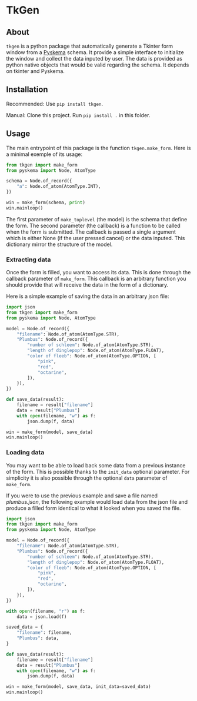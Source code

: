 # TkGen 

## About

`tkgen` is a python package that automatically generate a Tkinter form window from a [Pyskema](https://pypi.org/project/pyskema/) schema.
It provide a simple interface to initialize the window and collect the data inputed by user.
The data is provided as python native objects that would be valid regarding the schema.
It depends on tkinter and Pyskema.

## Installation

Recommended:
Use `pip install tkgen`.

Manual:
Clone this project.
Run `pip install .` in this folder.

## Usage

The main entrypoint of this package is the function `tkgen.make_form`.
Here is a minimal exemple of its usage:
```python
from tkgen import make_form
from pyskema import Node, AtomType

schema = Node.of_record({
    "a": Node.of_atom(AtomType.INT),
})

win = make_form(schema, print)
win.mainloop()
```

The first parameter of `make_toplevel` (the model) is the schema that define the form.
The second parameter (the callback) is a function to be called when the form is submitted.
The callback is passed a single argument which is either None (if the user pressed cancel) or the data inputed.
This dictionary mirror the structure of the model.

### Extracting data

Once the form is filled, you want to access its data.
This is done through the callback parameter of `make_form`.
This callback is an arbitrary function you should provide that will receive the data in the form of a dictionary.

Here is a simple example of saving the data in an arbitrary json file:

```python
import json
from tkgen import make_form
from pyskema import Node, AtomType

model = Node.of_record({
    "filename": Node.of_atom(AtomType.STR),
    "Plumbus": Node.of_record({
        "number of schleem": Node.of_atom(AtomType.STR),
        "length of dinglepop": Node.of_atom(AtomType.FLOAT),
        "color of fleeb": Node.of_atom(AtomType.OPTION, [
            "pink",
            "red",
            "octarine",
        ]),
    }),
})

def save_data(result):
    filename = result["filename"]
    data = result["Plumbus"]
    with open(filename, "w") as f:
        json.dump(f, data)

win = make_form(model, save_data)
win.mainloop()
```

### Loading data

You may want to be able to load back some data from a previous instance of the form.
This is possible thanks to the `init_data` optional parameter.
For simplicity it is also possible through the optional `data` parameter of `make_form`.

If you were to use the previous example and save a file named *plumbus.json*, the following example would load data from the json file and produce a filled form identical to what it looked when you saved the file.

```python
import json
from tkgen import make_form
from pyskema import Node, AtomType

model = Node.of_record({
    "filename": Node.of_atom(AtomType.STR),
    "Plumbus": Node.of_record({
        "number of schleem": Node.of_atom(AtomType.STR),
        "length of dinglepop": Node.of_atom(AtomType.FLOAT),
        "color of fleeb": Node.of_atom(AtomType.OPTION, [
            "pink",
            "red",
            "octarine",
        ]),
    }),
})

with open(filename, "r") as f:
    data = json.load(f)

saved_data = {
    "filename": filename,
    "Plumbus": data,
}

def save_data(result):
    filename = result["filename"]
    data = result["Plumbus"]
    with open(filename, "w") as f:
        json.dump(f, data)

win = make_form(model, save_data, init_data=saved_data)
win.mainloop()
```
